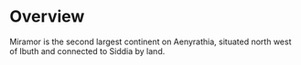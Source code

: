 # Overview
Miramor is the second largest continent on Aenyrathia, situated north west of Ibuth and connected to Siddia by land.